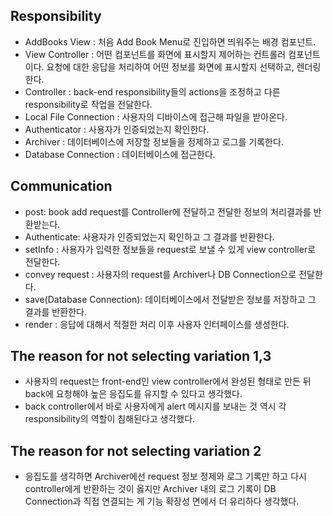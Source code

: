 ## Responsibility

- AddBooks View : 처음 Add Book Menu로 진입하면 띄워주는 배경 컴포넌트.
- View Controller : 어떤 컴포넌트를 화면에 표시할지 제어하는 컨트롤러 컴포넌트이다. 요청에 대한 응답을 처리하여 어떤 정보를 화면에 표시할지 선택하고, 렌더링한다.
- Controller : back-end responsibility들의 actions을 조정하고 다른 responsibility로 작업을 전달한다.
- Local File Connection : 사용자의 디바이스에 접근해 파일을 받아온다.
- Authenticator : 사용자가 인증되었는지 확인한다.
- Archiver : 데이터베이스에 저장할 정보들을 정제하고 로그를 기록한다.
- Database Connection : 데이터베이스에 접근한다.

## Communication

- post: book add request를 Controller에 전달하고 전달한 정보의 처리결과를 반환받는다.
- Authenticate: 사용자가 인증되었는지 확인하고 그 결과를 반환한다.
- setInfo : 사용자가 입력한 정보들을 request로 보낼 수 있게 view controller로 전달한다.
- convey request : 사용자의 request를 Archiver나 DB Connection으로 전달한다.
- save(Database Connection): 데이터베이스에서 전달받은 정보를 저장하고 그 결과를 반환한다.
- render : 응답에 대해서 적절한 처리 이후 사용자 인터페이스를 생성한다.

## The reason for not selecting variation 1,3

- 사용자의 request는 front-end인 view controller에서 완성된 형태로 만든 뒤 back에 요청해야 높은 응집도를 유지할 수 있다고 생각했다.
- back controller에서 바로 사용자에게 alert 메시지를 보내는 것 역시 각 responsibility의 역할이 침해된다고 생각했다.

## The reason for not selecting variation 2

- 응집도를 생각하면 Archiver에선 request 정보 정제와 로그 기록만 하고 다시 controller에게 반환하는 것이 옳지만 Archiver 내의 로그 기록이 DB Connection과 직접 연결되는 게 기능 확장성 면에서 더 유리하다 생각했다.

